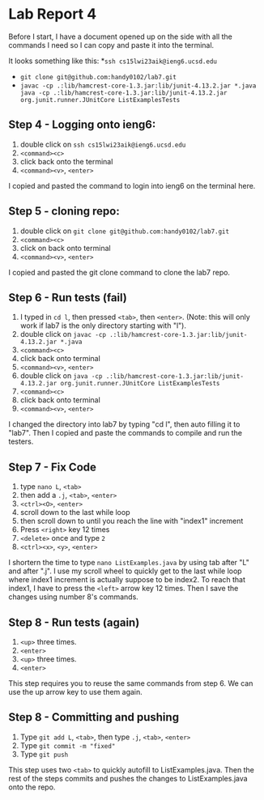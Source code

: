 # Lab Report 4

Before I start, I have a document opened up on the side with all the commands I need so I can copy and paste it into the terminal. 

It looks something like this:
*`ssh cs15lwi23aik@ieng6.ucsd.edu`
* `git clone git@github.com:handy0102/lab7.git`
* `javac -cp .:lib/hamcrest-core-1.3.jar:lib/junit-4.13.2.jar *.java java -cp .:lib/hamcrest-core-1.3.jar:lib/junit-4.13.2.jar org.junit.runner.JUnitCore ListExamplesTests`


## Step 4 - Logging onto ieng6:
1. double click on `ssh cs15lwi23aik@ieng6.ucsd.edu`
2. `<command><c>`
3. click back onto the terminal
4. `<command><v>`, `<enter>`

I copied and pasted the command to login into ieng6 on the terminal here.
  
## Step 5 - cloning repo:
1. double click on `git clone git@github.com:handy0102/lab7.git`
2. `<command><c>`
3. click on back onto terminal
4. `<command><v>`, `<enter>`

I copied and pasted the git clone command to clone the lab7 repo.

## Step 6 - Run tests (fail)
1. I typed in `cd l`, then pressed `<tab>`, then `<enter>`. (Note: this will only work if lab7 is the only directory starting with "l").
2. double click on `javac -cp .:lib/hamcrest-core-1.3.jar:lib/junit-4.13.2.jar *.java`
3. `<command><c>`
4. click back onto terminal
5. `<command><v>`, `<enter>`
6. double click on `java -cp .:lib/hamcrest-core-1.3.jar:lib/junit-4.13.2.jar org.junit.runner.JUnitCore ListExamplesTests`
7. `<command><c>`
8. click back onto terminal
9. `<command><v>`, `<enter>`

I changed the directory into lab7 by typing "cd l", then auto filling it to "lab7". Then I copied and paste the commands to compile and run the testers.

## Step 7 - Fix Code
1. type `nano L`, `<tab>`
2. then add a `.j`, `<tab>`, `<enter>`
3. `<ctrl><O>`, `<enter>`
4. scroll down to the last while loop
5. then scroll down to until you reach the line with "index1" increment
6. Press `<right>` key 12 times
7. `<delete>` once and type `2`
8. `<ctrl><x>`, `<y>`, `<enter>`

I shortern the time to type `nano ListExamples.java` by using tab after "L" and after ".j". I use my scroll wheel to quickly get to the last while loop where index1 increment is actually suppose to be index2. To reach that index1, I have to press the `<left>` arrow key 12 times. Then I save the changes using number 8's commands.

## Step 8 - Run tests (again)
1. `<up>` three times.
2. `<enter>`
3. `<up>` three times.
4. `<enter>`

This step requires you to reuse the same commands from step 6. We can use the up arrow key to use them again.

## Step 8 - Committing and pushing
1. Type `git add L`, `<tab>`, then type `.j`, `<tab>`, `<enter>`
2. Type `git commit -m "fixed"`
3. Type `git push`

This step uses two `<tab>` to quickly autofill to ListExamples.java. Then the rest of the steps commits and pushes the changes to ListExamples.java onto the repo.
